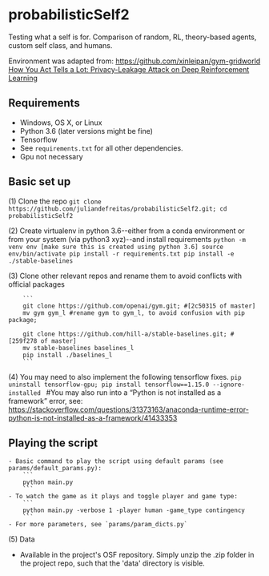 # probabilisticSelf2

Testing what a self is for. Comparison of random, RL, theory-based agents, custom self class, and humans. 

Environment was adapted from: https://github.com/xinleipan/gym-gridworld
[How You Act Tells a Lot: Privacy-Leakage Attack on Deep Reinforcement Learning](https://arxiv.org/abs/1904.11082)

## Requirements

- Windows, OS X, or Linux 
- Python 3.6 (later versions might be fine)
- Tensorflow
- See `requirements.txt` for all other dependencies. 
- Gpu not necessary

##  Basic set up
(1) Clone the repo
        ```
        git clone https://github.com/juliandefreitas/probabilisticSelf2.git;
        cd probabilisticSelf2
        ```

(2) Create virtualenv in python 3.6--either from a conda environment or from your system (via python3 xyz)--and install requirements
        ```
        python -m venv env [make sure this is created using python 3.6]
        source env/bin/activate
        pip install -r requirements.txt
        pip install -e ./stable-baselines
        ```

(3) Clone other relevant repos and rename them to avoid conflicts with official packages

        ```
        git clone https://github.com/openai/gym.git; #[2c50315 of master]
        mv gym gym_l #rename gym to gym_l, to avoid confusion with pip package;

        git clone https://github.com/hill-a/stable-baselines.git; #[259f278 of master]
        mv stable-baselines baselines_l 
        pip install ./baselines_l
        ```

(4) You may need to also implement the following tensorflow fixes.
        ```
        pip uninstall tensorflow-gpu;
        pip install tensorflow==1.15.0 --ignore-installed 
        ```
        #You may also run into a “Python is not installed as a framework” error, see: https://stackoverflow.com/questions/31373163/anaconda-runtime-error-python-is-not-installed-as-a-framework/41433353

##  Playing the script 

    - Basic command to play the script using default params (see params/default_params.py):
        ```
        python main.py 
        ```
    - To watch the game as it plays and toggle player and game type:
        ```
        python main.py -verbose 1 -player human -game_type contingency
        ```
    - For more parameters, see `params/param_dicts.py`

(5) Data
- Available in the project's OSF repository. Simply unzip the .zip folder in the project repo, such that the 'data' directory is visible. 

